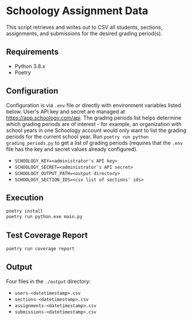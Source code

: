 # Schoology Assignment Data

This script retrieves and writes out to CSV all students, sections, assignments,
and submissions for the desired grading period(s).

## Requirements

-   Python 3.8.x
-   Poetry

## Configuration

Configuration is via `.env` file or directly with environment variables listed
below. User's API key and secret are managed at https://app.schoology.com/api.
The grading periods list helps determine which grading periods are of interest -
for example, an organization with school years in one Schoology account would
only want to list the grading periods for the current school year. Run `poetry
run python grading_periods.py` to get a list of grading periods (requires that
the `.env` file has the key and secret values already configured).

-   `SCHOOLOGY_KEY=<administrator's API key>`
-   `SCHOOLOGY_SECRET=<administrator's API secret>`
-   `SCHOOLOGY_OUTPUT_PATH=<output directory>`
-   `SCHOOLOGY_SECTION_IDS=<csv list of sections' ids>`

## Execution

```bash
poetry install
poetry run python.exe main.py
```

## Test Coverage Report

```bash
poetry run coverage report
```

## Output

Four files in the `./output` directory:

-   `users-<datetimestamp>.csv`
-   `sections-<datetimestamp>.csv`
-   `assignments-<datetimestamp>.csv`
-   `submissions-<datetimestamp>.csv`
